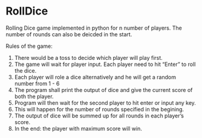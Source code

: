 # RollDice
Rolling Dice game implemented in python for n number of players.
The number of rounds can also be deicded in the start.


Rules of the game:
1. There would be a toss to decide which player will play first.
2. The game will wait for player input. Each player need to hit “Enter” to roll the dice.
3. Each player will role a dice alternatively and he will get a random number from 1 - 6
4. The program shall print the output of dice and give the current score of both the player.
5. Program will then wait for the second player to hit enter or input any key.
6. This will happen for the number of rounds specified in the begining.
7. The output of dice will be summed up for all rounds in each player’s score.
8. In the end: the player with maximum score will win.
